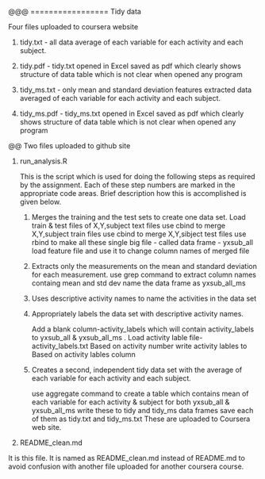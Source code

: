 @@@ ================= Tidy data

Four files uploaded to coursera website

1. tidy.txt - all data  average of each variable for each activity and
each subject.

2. tidy.pdf - tidy.txt opened in Excel saved as pdf which clearly shows structure of data table which is not clear
              when opened any program

3. tidy_ms.txt - only mean and standard deviation features extracted data  averaged of each variable for each activity and
each subject.

2. tidy_ms.pdf - tidy_ms.txt opened in Excel saved as pdf which clearly shows structure of data table which is not clear
              when opened any program   


@@ Two files uploaded to github site

1. run_analysis.R

   This is the script which is used for doing the following steps as required by the assignment.
   Each of these  step numbers are marked in the appropriate code areas. Brief description how this is
   accomplished is given below.
  

   1. Merges the training and the test sets to create one data set.
      Load train & test files of X,Y,subject text files
      use cbind to merge X,Y,subject train files
      use cbind to merge X,Y,sibject test files
      use rbind to make all these single big file - called data frame - yxsub_all
      load feature file and use it to change column names of merged file
      
   2. Extracts only the measurements on the mean and standard deviation for each measurement.
      use grep command to extract column names containg mean and std dev name the data frame as
      yxsub_all_ms
 
   3. Uses descriptive activity names to name the activities in the data set
   4. Appropriately labels the data set with descriptive activity names.

      Add  a blank column-activity_labels which will contain  activity_labels
          to yxsub_all & yxsub_all_ms  .
      Load activity lable file-activity_labels.txt
      Based on activity number write activity lables to 
      Based on activity lables column
   

   5. Creates a second, independent tidy data set with the average of each variable for each activity and
	each subject.

      use aggregate command to create a table which contains mean of each variable for each activity & subject
      for both yxsub_all & yxsub_all_ms
      write these to tidy and tidy_ms data frames
      save each of them as tidy.txt and tidy_ms.txt
      These are uploaded to Coursera web site.

2. README_clean.md
  
  It is this file. It is named as README_clean.md instead of README.md to avoid confusion with another file uploaded for
  another coursera course.